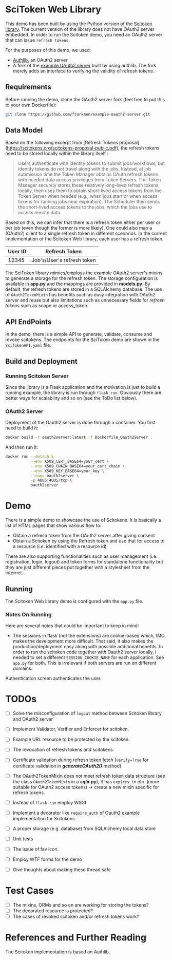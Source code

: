 # SciToken Web Library
This demo has been built by using the Python version of the [Scitoken library](https://github.com/scitokens/scitokens). The current version of the library does not have OAuth2 server embedded. In order to run the Scitoken demo, you need an OAuth2 server that can issue `refresh tokens`. 

For the purposes of this demo, we used: 

* [Authlib](https://authlib.org/), an OAuth2 server 
* A fork of the [example OAuth2 server](https://github.com/fturkmen/example-oauth2-server) built by using authlib. The fork merely adds an interface fo verifying the validity of refresh tokens.  

## Requirements
Before running the demo, clone the OAuth2 server fork (feel free to put this to your own Dockerfile): 

```bash
git clone https://github.com/fturkmen/example-oauth2-server.git
```

## Data Model 
Based on the following excerpt from [Refresh Tokens proposal] (https://scitokens.org/scitokens-proposal-public.pdf), the refresh tokens need to be stored locally within the library itself :  
> Users authenticate with identity tokens to submit jobs/workflows, but identity tokens do not travel along with the jobs. Instead, at job submission time the Token Manager obtains OAuth refresh tokens with needed data access privileges from Token Servers. The Token Manager securely stores these relatively long-lived refresh tokens locally, then uses them to obtain short-lived access tokens from the Token Server when needed (e.g., when jobs start or when access tokens for running jobs near expiration). The Scheduler then sends the short-lived access tokens to the jobs, which the jobs use to access remote data.

Based on this, we can infer that there is a refresh token either per user or per job (even though the former is more likely). One could also map a (OAuth2) client to a single refresh token in different scenarios. In the current implementation of the Scitoken Web library, each user has a refresh token. 

User ID | Refresh Token
------------ | -------------
12345 | Job's/User's refresh token

The SciToken library mimics/employs the example OAuth2 server's mixins to generate a storage for the refresh token. The storage configuration is available in **app.py** and the mappings are provided in **models.py**. By default, the refresh tokens are stored in a SQLAlchemy database. The use of `OAuth2TokenMixin` has benefits such as easy integration with OAuth2 server and reuse but also limitations such as unnecessary fields for *refresh tokens* such as scope or access_token. 

 

## API EndPoints
In the demo, there is a simple API to generate, validate, consume and revoke scitokens. The endpoints for the SciToken demo are shown in the `SciTokenAPI.yaml` file. 

## Build and Deployment


### Running Scitoken Server
Since the library is a Flask application and the motivation is just to build a running example, the library is run through `flask run`. Obviously there are better ways for scalability and so on (see the ToDo list below).



### OAuth2 Server
Deployment of the Oauth2 server is done through a container. You first need to build it:

```bash
docker build -t oauth2server:latest -f Dockerfile_Oauth2Server .
```

And then run it:

```bash
docker run --detach \
           --env X509_CERT_BASE64=your_cert \
           --env X509_CHAIN_BASE64=your_cert_chain \
           --env X509_KEY_BASE64=your_key \
           --name oauth2server \
           -p 4005:4005/tcp \
           oauth2server
```

# Demo
There is a simple demo to showcase the use of Scitokens. It is basically a list of HTML pages that show various flow to:

* Obtain a refresh token from the OAuth2 server after giving consent
* Obtain a Scitoken by using the Refresh token and use that for access to a resource (i.e. identified with a resource id)

There are also supporting functionalities such as user management (i.e. registration, login, logout) and token forms for standalone functionality but they are just different pieces put together with a stylesheet from the Internet.



## Running 
The Scitoken Web library demo is configured with the `app.py` file. 

### Notes On Running
Here are several notes that could be important to keep in mind:

* The sessions in flask (not the extensions) are cookie-based which, IMO, makes the development more difficult. That said, it also makes the production/deployment easy along with possible additional benefits. In order to run the scitoken code together with Oauth2 server locally, I needed to set a different `SESSION_COOKIE_NAME` for each application. See `app.py` for both. This is irrelevant if both servers are run on different domains.


Authentication screen authenticates the user.



# TODOs
- [ ] Solve the misconfiguration of `logout` method between Scitoken library and OAuth2 server 
- [ ] Implement Validator, Verifier and Enforcer for scitoken. 
- [ ] Example URL resource to be protected by the scitoken.
- [ ] The revocation of refresh tokens and scitokens
- [ ] Certificate validation during refresh token fetch (`verify=True` for certificate validation in ***generateOAuth2()*** method)
- [ ] The OAuth2TokenMixin does not meet refresh token data structure (see the class `OAuth2TokenMixin` in a ***sqla.py***), it has `expires_in` etc. (more suitable for OAuth2 access tokens) -> create a new mixin specific for refresh tokens.
- [ ] Instead of `flask run` employ WSGI 
- [ ] Implement a decorator like `require_auth` of Oauth2 example implementation for Scitokens.
- [ ] A proper storage (e.g. database) from SQLAlchemy local data store
- [ ] Unit tests
- [ ] The issue of fav icon.
- [ ] Employ WTF forms for the demo
- [ ] Give thoughts about making these thread safe
 
 
# Test Cases
- [ ] The mixins, ORMs and so on are working for storing the tokens?
- [ ] The decorated resource is protected?
- [ ] The cases of revoked scitoken and/or refresh tokens work?  
 
# References and Further Reading
The Scitoken implementation is based on Authlib.
